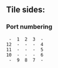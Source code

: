 ## Tile sides:

### Port numbering

     -  1  2  3  -
    12  -  -  -  4
    11  -  -  -  5
    10  -  -  -  6
     -  9  8  7  -